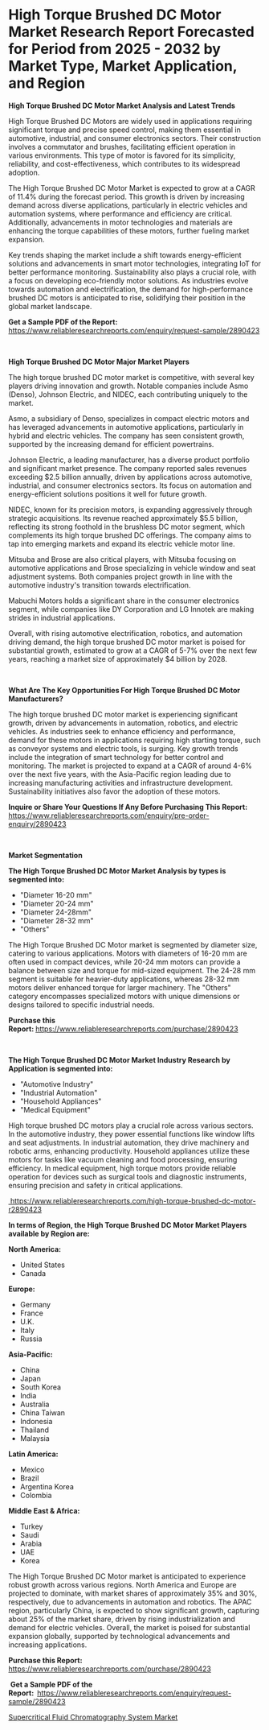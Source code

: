 <p><h1>High Torque Brushed DC Motor Market Research Report Forecasted for Period from 2025 -  2032 by Market Type, Market Application, and Region</h1></p><p><strong>High Torque Brushed DC Motor Market Analysis and Latest Trends</strong></p>
<p><p>High Torque Brushed DC Motors are widely used in applications requiring significant torque and precise speed control, making them essential in automotive, industrial, and consumer electronics sectors. Their construction involves a commutator and brushes, facilitating efficient operation in various environments. This type of motor is favored for its simplicity, reliability, and cost-effectiveness, which contributes to its widespread adoption.</p><p>The High Torque Brushed DC Motor Market is expected to grow at a CAGR of 11.4% during the forecast period. This growth is driven by increasing demand across diverse applications, particularly in electric vehicles and automation systems, where performance and efficiency are critical. Additionally, advancements in motor technologies and materials are enhancing the torque capabilities of these motors, further fueling market expansion.</p><p>Key trends shaping the market include a shift towards energy-efficient solutions and advancements in smart motor technologies, integrating IoT for better performance monitoring. Sustainability also plays a crucial role, with a focus on developing eco-friendly motor solutions. As industries evolve towards automation and electrification, the demand for high-performance brushed DC motors is anticipated to rise, solidifying their position in the global market landscape.</p></p>
<p><strong>Get a Sample PDF of the Report:&nbsp;</strong> <a href="https://www.reliableresearchreports.com/enquiry/request-sample/2890423?utm_campaign=2201&utm_medium=2&utm_source=Github&utm_content=ia&utm_term=14032025&utm_id=high-torque-brushed-dc-motor">https://www.reliableresearchreports.com/enquiry/request-sample/2890423</a></p>
<p>&nbsp;</p>
<p><strong>High Torque Brushed DC Motor Major Market Players</strong></p>
<p><p>The high torque brushed DC motor market is competitive, with several key players driving innovation and growth. Notable companies include Asmo (Denso), Johnson Electric, and NIDEC, each contributing uniquely to the market.</p><p>Asmo, a subsidiary of Denso, specializes in compact electric motors and has leveraged advancements in automotive applications, particularly in hybrid and electric vehicles. The company has seen consistent growth, supported by the increasing demand for efficient powertrains.</p><p>Johnson Electric, a leading manufacturer, has a diverse product portfolio and significant market presence. The company reported sales revenues exceeding $2.5 billion annually, driven by applications across automotive, industrial, and consumer electronics sectors. Its focus on automation and energy-efficient solutions positions it well for future growth.</p><p>NIDEC, known for its precision motors, is expanding aggressively through strategic acquisitions. Its revenue reached approximately $5.5 billion, reflecting its strong foothold in the brushless DC motor segment, which complements its high torque brushed DC offerings. The company aims to tap into emerging markets and expand its electric vehicle motor line.</p><p>Mitsuba and Brose are also critical players, with Mitsuba focusing on automotive applications and Brose specializing in vehicle window and seat adjustment systems. Both companies project growth in line with the automotive industry's transition towards electrification.</p><p>Mabuchi Motors holds a significant share in the consumer electronics segment, while companies like DY Corporation and LG Innotek are making strides in industrial applications.</p><p>Overall, with rising automotive electrification, robotics, and automation driving demand, the high torque brushed DC motor market is poised for substantial growth, estimated to grow at a CAGR of 5-7% over the next few years, reaching a market size of approximately $4 billion by 2028.</p></p>
<p>&nbsp;</p>
<p><strong>What Are The Key Opportunities For High Torque Brushed DC Motor Manufacturers?</strong></p>
<p><p>The high torque brushed DC motor market is experiencing significant growth, driven by advancements in automation, robotics, and electric vehicles. As industries seek to enhance efficiency and performance, demand for these motors in applications requiring high starting torque, such as conveyor systems and electric tools, is surging. Key growth trends include the integration of smart technology for better control and monitoring. The market is projected to expand at a CAGR of around 4-6% over the next five years, with the Asia-Pacific region leading due to increasing manufacturing activities and infrastructure development. Sustainability initiatives also favor the adoption of these motors.</p></p>
<p><strong>Inquire or Share Your Questions If Any Before Purchasing This Report:</strong> <a href="https://www.reliableresearchreports.com/enquiry/pre-order-enquiry/2890423?utm_campaign=2201&utm_medium=2&utm_source=Github&utm_content=ia&utm_term=14032025&utm_id=high-torque-brushed-dc-motor">https://www.reliableresearchreports.com/enquiry/pre-order-enquiry/2890423</a></p>
<p>&nbsp;</p>
<p><strong>Market Segmentation</strong></p>
<p><strong>The High Torque Brushed DC Motor Market Analysis by types is segmented into:</strong></p>
<p><ul><li>"Diameter 16-20 mm"</li><li>"Diameter 20-24 mm"</li><li>"Diameter 24-28mm"</li><li>"Diameter 28-32 mm"</li><li>"Others"</li></ul></p>
<p><p>The High Torque Brushed DC Motor market is segmented by diameter size, catering to various applications. Motors with diameters of 16-20 mm are often used in compact devices, while 20-24 mm motors can provide a balance between size and torque for mid-sized equipment. The 24-28 mm segment is suitable for heavier-duty applications, whereas 28-32 mm motors deliver enhanced torque for larger machinery. The "Others" category encompasses specialized motors with unique dimensions or designs tailored to specific industrial needs.</p></p>
<p><strong>Purchase this Report:&nbsp;</strong><a href="https://www.reliableresearchreports.com/purchase/2890423?utm_campaign=2201&utm_medium=2&utm_source=Github&utm_content=ia&utm_term=14032025&utm_id=high-torque-brushed-dc-motor">https://www.reliableresearchreports.com/purchase/2890423</a></p>
<p>&nbsp;</p>
<p><strong>The High Torque Brushed DC Motor Market Industry Research by Application is segmented into:</strong></p>
<p><ul><li>"Automotive Industry"</li><li>"Industrial Automation"</li><li>"Household Appliances"</li><li>"Medical Equipment"</li></ul></p>
<p><p>High torque brushed DC motors play a crucial role across various sectors. In the automotive industry, they power essential functions like window lifts and seat adjustments. In industrial automation, they drive machinery and robotic arms, enhancing productivity. Household appliances utilize these motors for tasks like vacuum cleaning and food processing, ensuring efficiency. In medical equipment, high torque motors provide reliable operation for devices such as surgical tools and diagnostic instruments, ensuring precision and safety in critical applications.</p></p>
<p><a href="https://www.reliableresearchreports.com/high-torque-brushed-dc-motor-r2890423?utm_campaign=2201&utm_medium=2&utm_source=Github&utm_content=ia&utm_term=14032025&utm_id=high-torque-brushed-dc-motor">&nbsp;https://www.reliableresearchreports.com/high-torque-brushed-dc-motor-r2890423</a></p>
<p><strong>In terms of Region, the High Torque Brushed DC Motor Market Players available by Region are:</strong></p>
<p>
    <p> <strong> North America: </strong>
        <ul>
            <li>United States</li>
            <li>Canada</li>
        </ul>
        </p> 
    <p> <strong> Europe: </strong>
        <ul>
            <li>Germany</li>
            <li>France</li>
            <li>U.K.</li>
            <li>Italy</li>
            <li>Russia</li>
        </ul>
        </p> 
    <p> <strong> Asia-Pacific: </strong>
        <ul>
            <li>China</li>
            <li>Japan</li>
            <li>South Korea</li>
            <li>India</li>
            <li>Australia</li>
            <li>China Taiwan</li>
            <li>Indonesia</li>
            <li>Thailand</li>
            <li>Malaysia</li>
        </ul>
        </p> 
    <p> <strong> Latin America: </strong>
        <ul>
            <li>Mexico</li>
            <li>Brazil</li>
            <li>Argentina Korea</li>
            <li>Colombia</li>
        </ul>
        </p> 
    <p> <strong> Middle East & Africa: </strong>
        <ul>
            <li>Turkey</li>
            <li>Saudi</li>
            <li>Arabia</li>
            <li>UAE</li>
            <li>Korea</li>
        </ul>
    </p>
    </p>
<p><p>The High Torque Brushed DC Motor market is anticipated to experience robust growth across various regions. North America and Europe are projected to dominate, with market shares of approximately 35% and 30%, respectively, due to advancements in automation and robotics. The APAC region, particularly China, is expected to show significant growth, capturing about 25% of the market share, driven by rising industrialization and demand for electric vehicles. Overall, the market is poised for substantial expansion globally, supported by technological advancements and increasing applications.</p></p>
<p><strong>Purchase this Report: </strong><a href="https://www.reliableresearchreports.com/purchase/2890423?utm_campaign=2201&utm_medium=2&utm_source=Github&utm_content=ia&utm_term=14032025&utm_id=high-torque-brushed-dc-motor">https://www.reliableresearchreports.com/purchase/2890423</a></p>
<p>&nbsp;<strong>Get a Sample PDF of the Report:&nbsp;&nbsp;</strong><a href="https://www.reliableresearchreports.com/enquiry/request-sample/2890423?utm_campaign=2201&utm_medium=2&utm_source=Github&utm_content=ia&utm_term=14032025&utm_id=high-torque-brushed-dc-motor">https://www.reliableresearchreports.com/enquiry/request-sample/2890423</a></p>
<p><strong></strong></p>
<p><p><a href="https://github.com/JakirUddin651/Market-Research-Report-List-2/blob/main/supercritical-fluid-chromatography-system-market.md?utm_campaign=2201&utm_medium=2&utm_source=Github&utm_content=ia&utm_term=14032025&utm_id=high-torque-brushed-dc-motor">Supercritical Fluid Chromatography System Market</a></p></p>